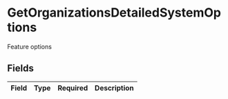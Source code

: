 # GetOrganizationsDetailedSystemOptions

Feature options


## Fields

| Field       | Type        | Required    | Description |
| ----------- | ----------- | ----------- | ----------- |